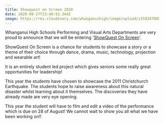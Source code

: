 ```yaml
---
title: Showquest on Screen 2020
date: 2020-08-27T23:49:52.344Z
image: https://res.cloudinary.com/whanganuihigh/image/upload/v1592870080/Events/FB-Cover-1024x400.jpg
---
```

Whanganui High Schools Performing and Visual Arts Departments are very proud to announce that we will be entering '[ShowQuest On Screen](https://showquest.nz/showquest-on-screen/)'.  

ShowQuest On Screen is a chance for students to showcase a story or a theme of their choice through dance, drama, music, technology, projection and wearable art!

It is an entirely student led project which gives seniors some really great opportunities for leadership! 

This year the students have chosen to showcase the 2011 Christchurch Earthquake. The students hope to raise awareness about this natural disaster whilst learning about it themselves. The discoveries they have already made are very eye opening. 

This year the student will have to film and edit a video of the performance which is due on 28 of August! We cannot wait to show you all what we have been working on!!